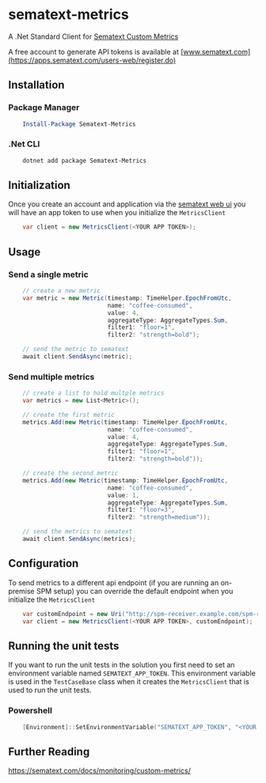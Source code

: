 # sematext-metrics

A .Net Standard Client for [Sematext Custom Metrics](https://sematext.com/docs/monitoring/custom-metrics/)

A free account to generate API tokens is available at [www.sematext.com](https://apps.sematext.com/users-web/register.do)

## Installation

### Package Manager

```powershell
    Install-Package Sematext-Metrics
```

### .Net CLI

```powershell
    dotnet add package Sematext-Metrics
```

## Initialization

Once you create an account and application via the [sematext web ui](https://sematext.com) you will have an app token to use when you initialize the `MetricsClient`

```csharp
    var client = new MetricsClient(<YOUR APP TOKEN>);
```

## Usage

### Send a single metric

```csharp
    // create a new metric
    var metric = new Metric(timestamp: TimeHelper.EpochFromUtc,
                            name: "coffee-consumed",
                            value: 4,
                            aggregateType: AggregateTypes.Sum,
                            filter1: "floor=1",
                            filter2: "strength=bold");

    // send the metric to sematext
    await client.SendAsync(metric);
```

### Send multiple metrics

```csharp
    // create a list to hold multple metrics
    var metrics = new List<Metric>();

    // create the first metric
    metrics.Add(new Metric(timestamp: TimeHelper.EpochFromUtc,
                            name: "coffee-consumed",
                            value: 4,
                            aggregateType: AggregateTypes.Sum,
                            filter1: "floor=1",
                            filter2: "strength=bold"));

    // create the second metric
    metrics.Add(new Metric(timestamp: TimeHelper.EpochFromUtc,
                            name: "coffee-consumed",
                            value: 1,
                            aggregateType: AggregateTypes.Sum,
                            filter1: "floor=3",
                            filter2: "strength=medium"));

    // send the metrics to sematext
    await client.SendAsync(metrics);
```

## Configuration

To send metrics to a different api endpoint (if you are running an on-premise SPM setup) you can override the default endpoint when you initialize the `MetricsClient`

```csharp
    var customEndpoint = new Uri("http://spm-receiver.example.com/spm-receiver/custom/receive.raw");
    var client = new MetricsClient(<YOUR APP TOKEN>, customEndpoint);
```

## Running the unit tests

If you want to run the unit tests in the solution you first need to set an environment variable named `SEMATEXT_APP_TOKEN`. This environment variable is used in the `TestCaseBase` class when it creates the `MetricsClient` that is used to run the unit tests.

### Powershell

```powershell
    [Environment]::SetEnvironmentVariable("SEMATEXT_APP_TOKEN", "<YOUR APP TOKEN>", "User")
```

## Further Reading

https://sematext.com/docs/monitoring/custom-metrics/